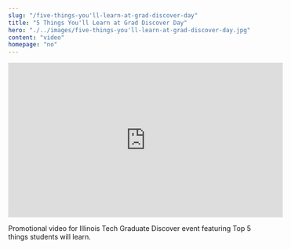 ```yaml
--- 
slug: "/five-things-you'll-learn-at-grad-discover-day"
title: "5 Things You'll Learn at Grad Discover Day"
hero: "./../images/five-things-you'll-learn-at-grad-discover-day.jpg"
content: "video"
homepage: "no"
---
```


<iframe width="560" height="315" src="https://www.youtube.com/embed/0BIRwSfHOeU" frameborder="0" allow="accelerometer; autoplay; encrypted-media; gyroscope; picture-in-picture" allowfullscreen></iframe>

Promotional video for Illinois Tech Graduate Discover event featuring Top 5 things students will learn. 